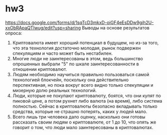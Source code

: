 # hw3
https://docs.google.com/forms/d/1sqTcD3mkxD-oiGF4eEsDDw9gih2U-xxObRApaQTIwug/edit?usp=sharing
Выводы на основе результатов опроса:
1) Криптовалюта имеет хороший потенциал в будущем, но из-за того, что эта технология достаточно молодая, рынок подвержен спекуляциям и часто может быть нестабилен. 
2) Многие люди не заинтересованы в этом, ведь большинство опрошенных выбрали "5" по шкале заинтересованности в отношении криптовалют.
3) Людям необходимо научиться правильно пользоваться самой технологией блокчейн, поскольку она действительно перспективная, но пока вокруг всего видно только спекуляции и мизерную долю реальных технологий.
4) Люди, которые не покупают криптовалюту, боятся, что они купят по пиковой цене, а потом рухнет либо валюта (на время), либо система полностью. Сейчас в криптовалюты безопасно вкладывать только средства, которые не страшно потерять, каких у людей мало.
5) Всего лишь три человека дало оценку, насколько они готовы рассказать своим людям о криптовалюте, от 1 до 10, что опять же говорит о том, что люди мало заинтересованы в криптовалютах.

